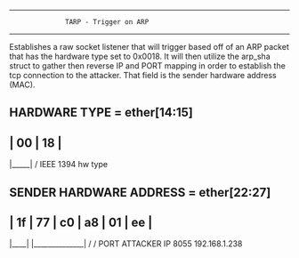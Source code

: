 *************************************************************
                  TARP - Trigger on ARP 
************************************************************
Establishes a raw socket listener that will trigger based
off of an ARP packet that has the hardware type set to 0x0018.
It will then utilize the arp_sha struct to gather then reverse
IP and PORT mapping in order to establish the tcp connection to
the attacker. That field is the sender hardware address (MAC).

HARDWARE TYPE = ether[14:15] 
-------------
| 00 |  18  | 
-------------
  |_____|
    /
 IEEE 1394 hw type



SENDER HARDWARE ADDRESS = ether[22:27]
-------------------------------
| 1f | 77 | c0 | a8 | 01 | ee | 
-------------------------------
  |____|    |______________|
    /               /
  PORT        ATTACKER IP
  8055       192.168.1.238
 
